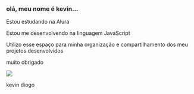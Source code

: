 ### olá, meu nome é kevin...

Estou estudando na Alura

Estou me desenvolvendo na linguagem JavaScript

Utilizo esse espaço para minha organização e compartilhamento dos meu projetos desenvolvidos

muito obrigado

![](https://media.tenor.com/Ih8bQ8iIlDUAAAAM/pikachu-sad.gif)

kevin diogo

